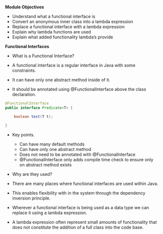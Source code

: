 **Module Objectives**

- Understand what a functional interface is
- Convert an anonymous inner class into a lambda expression
- Replace a functional interface with a lambda expression
- Explain why lambda functions are used 
- Explain what added functionality lambda’s provide 

**Functional Interfaces**

- What is a Functional Interface?

- A functional interface is a regular interface in Java with some constraints.

- It can have only one abstract method inside of it. 

- It should be annotated using @FunctionalInterface above the class declaration.

``` java
@FunctionalInterface
public interface Predicate<T> {

    boolean test(T t);

}
```

- Key points. 
  - Can have many default methods
  - Can have only one abstract method
  - Does not need to be annotated with @FunctionalInterface 
  - @FunctionalInterface only adds compile time check to ensure only on abstract method exists

- Why are they used?

- There are many places where functional interfaces are used within Java. 

- This enables flexibility with in the system through the dependency inversion principle.

- Wherever a functional interface is being used as a data type we can replace it using a lambda expression.

- A lambda expression often represent small amounts of functionality that does not constitute the addition of a full class into the code base. 
